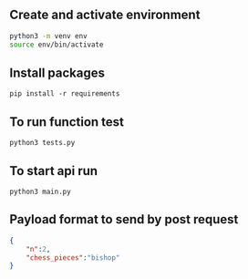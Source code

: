 ## Create and activate environment
```sh
python3 -m venv env
source env/bin/activate
```
## Install packages
`pip install -r requirements`
## To run function test 
`python3 tests.py`
## To start api run 
`python3 main.py`
## Payload format to send by post request

```json
{
    "n":2,
    "chess_pieces":"bishop"
}
```
